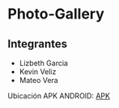 # Photo-Gallery
## Integrantes

* Lizbeth Garcia
* Kevin Veliz
* Mateo Vera

Ubicación APK ANDROID: [APK](app-debug.apk)
